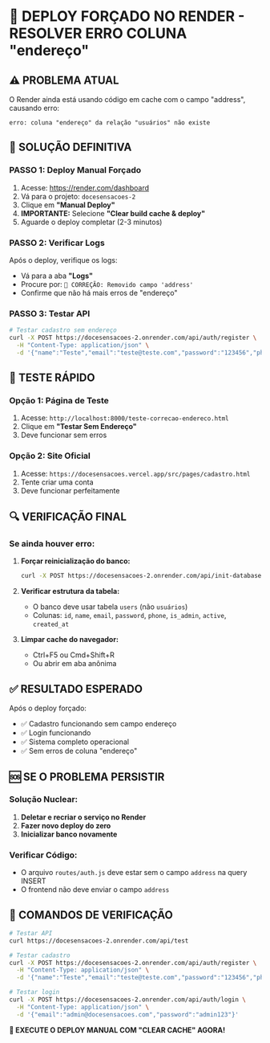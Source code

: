 # 🚀 DEPLOY FORÇADO NO RENDER - RESOLVER ERRO COLUNA "endereço"

## ⚠️ PROBLEMA ATUAL
O Render ainda está usando código em cache com o campo "address", causando erro:
```
erro: coluna "endereço" da relação "usuários" não existe
```

## 🔧 SOLUÇÃO DEFINITIVA

### **PASSO 1: Deploy Manual Forçado**
1. Acesse: https://render.com/dashboard
2. Vá para o projeto: `docesensacoes-2`
3. Clique em **"Manual Deploy"**
4. **IMPORTANTE:** Selecione **"Clear build cache & deploy"**
5. Aguarde o deploy completar (2-3 minutos)

### **PASSO 2: Verificar Logs**
Após o deploy, verifique os logs:
- Vá para a aba **"Logs"**
- Procure por: `🔧 CORREÇÃO: Removido campo 'address'`
- Confirme que não há mais erros de "endereço"

### **PASSO 3: Testar API**
```bash
# Testar cadastro sem endereço
curl -X POST https://docesensacoes-2.onrender.com/api/auth/register \
  -H "Content-Type: application/json" \
  -d '{"name":"Teste","email":"teste@teste.com","password":"123456","phone":"(11) 99999-9999"}'
```

## 🧪 TESTE RÁPIDO

### **Opção 1: Página de Teste**
1. Acesse: `http://localhost:8000/teste-correcao-endereco.html`
2. Clique em **"Testar Sem Endereço"**
3. Deve funcionar sem erros

### **Opção 2: Site Oficial**
1. Acesse: `https://docesensacoes.vercel.app/src/pages/cadastro.html`
2. Tente criar uma conta
3. Deve funcionar perfeitamente

## 🔍 VERIFICAÇÃO FINAL

### **Se ainda houver erro:**
1. **Forçar reinicialização do banco:**
   ```bash
   curl -X POST https://docesensacoes-2.onrender.com/api/init-database
   ```

2. **Verificar estrutura da tabela:**
   - O banco deve usar tabela `users` (não `usuários`)
   - Colunas: `id`, `name`, `email`, `password`, `phone`, `is_admin`, `active`, `created_at`

3. **Limpar cache do navegador:**
   - Ctrl+F5 ou Cmd+Shift+R
   - Ou abrir em aba anônima

## ✅ RESULTADO ESPERADO

Após o deploy forçado:
- ✅ Cadastro funcionando sem campo endereço
- ✅ Login funcionando
- ✅ Sistema completo operacional
- ✅ Sem erros de coluna "endereço"

## 🆘 SE O PROBLEMA PERSISTIR

### **Solução Nuclear:**
1. **Deletar e recriar o serviço no Render**
2. **Fazer novo deploy do zero**
3. **Inicializar banco novamente**

### **Verificar Código:**
- O arquivo `routes/auth.js` deve estar sem o campo `address` na query INSERT
- O frontend não deve enviar o campo `address`

## 🎯 COMANDOS DE VERIFICAÇÃO

```bash
# Testar API
curl https://docesensacoes-2.onrender.com/api/test

# Testar cadastro
curl -X POST https://docesensacoes-2.onrender.com/api/auth/register \
  -H "Content-Type: application/json" \
  -d '{"name":"Teste","email":"teste@teste.com","password":"123456","phone":"(11) 99999-9999"}'

# Testar login
curl -X POST https://docesensacoes-2.onrender.com/api/auth/login \
  -H "Content-Type: application/json" \
  -d '{"email":"admin@docesensacoes.com","password":"admin123"}'
```

**🚀 EXECUTE O DEPLOY MANUAL COM "CLEAR CACHE" AGORA!** 